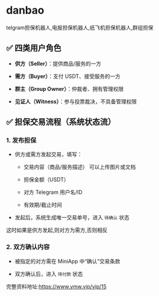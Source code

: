 # danbao
telgram担保机器人,电报担保机器人,纸飞机担保机器人,群组担保
## ✅ 四类用户角色

 

* **供方（Seller）**：提供商品/服务的一方

* **需方（Buyer）**：支付 USDT、接受服务的一方

* **群主（Group Owner）**：仲裁者、拥有管理权限

* **见证人（Witness）**：参与投票裁决，不具备管理权限

 

 

## ✅ 担保交易流程（系统状态流）

 

### 1. 发布担保

 

* 供方或需方发起交易，填写：

 

  * 交易内容（商品/服务描述）   可以上传图片或文档

  * 担保金额（USDT）

  * 对方 Telegram 用户名/ID

  * 有效期/截止时间

* 发起后，系统生成唯一交易单号，进入 `待确认` 状态

这时如果是供方发起,则对方为需方,否则相反

 

### 2. 双方确认内容

 

* 被指定的对方需在 MiniApp 中“确认”交易条款

* 双方确认后，进入 `待付款` 状态

完整资料地址:https://www.ymw.vip/vip/15
